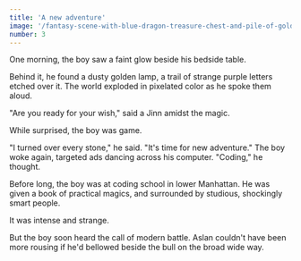 ```yaml
---
title: 'A new adventure'
image: '/fantasy-scene-with-blue-dragon-treasure-chest-and-pile-of-golden-coins-d-illustration-707801968.jpg'
number: 3
---
```


One morning, the boy saw a faint glow beside his bedside table. 

Behind it, he found a dusty golden lamp, a trail of strange purple letters etched over it. The world exploded in pixelated color as he spoke them aloud. 

"Are you ready for your wish," said a Jinn amidst the magic. 

While surprised, the boy was game. 

"I turned over every stone," he said. "It's time for new adventure." The boy woke again, targeted ads dancing across his computer. "Coding," he thought. 

Before long, the boy was at coding school in lower Manhattan. He was given a book of practical magics, and surrounded by studious, shockingly smart people. 

It was intense and strange.

But the boy soon heard the call of modern battle. Aslan couldn't have been more rousing if he'd bellowed beside the bull on the broad wide way.
